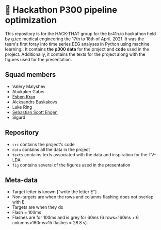 # 🧠 Hackathon P300 pipeline optimization

This repository is for the HACK-THAT group for the br41n.io hackathon held by g.tec medical engineering the 17th to 18th of April, 2021. It was the team's first foray into time series EEG analyses in Python using machine learning..
It contains **the p300 data** for the project and **code** used in the project. Additionally, it contains the texts for the project along with the figures used for the presentation.

## Squad members

- Valery Malyshev
- Abukaker Gaber
- [Esben Kran](https://github.com/esbenkc)
- Aleksandrs Baskakovs
- Luke Ring
- [Sebastian Scott Engen](https://github.com/sebsebar)
- Sigurd 

## Repository

- `src` contains the project's code
- `data` contains all the data in the project
- `texts` contains texts associated with the data and inspiration for the TV-LDA
- `fig` contains several of the figures used in the presentation

## Meta-data
- Target letter is known ["write the letter E"]
- Non-targets are when the rows and columns flashing does not overlap with E
- Targets are when they do
- Flash = 100ms
- Flashes are for 100ms and is grey for 60ms (6 rows×160ms + 6 columns×160ms×15 flashes = 28.8 s).
